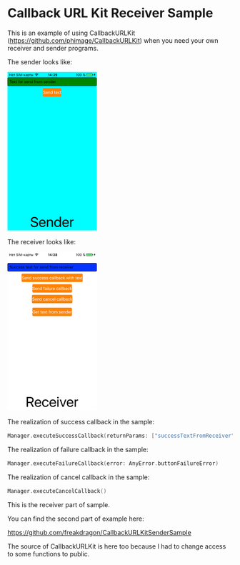 # Callback URL Kit Receiver Sample

This is an example of using CallbackURLKit (https://github.com/phimage/CallbackURLKit) when you need your own receiver and sender programs.

The sender looks like: 


![](/Images/sender_main.png)

The receiver looks like: 


![](/Images/receiver_main.png)

The realization of success callback in the sample:
```swift
Manager.executeSuccessCallback(returnParams: ["successTextFromReceiver": textfieldSendSuccessText.text ?? ""])
```

The realization of failure callback in the sample:
```swift
Manager.executeFailureCallback(error: AnyError.buttonFailureError)
```

The realization of cancel callback in the sample:
```swift
Manager.executeCancelCallback()
```


This is the receiver part of sample. 

You can find the second part of example here: 

https://github.com/freakdragon/CallbackURLKitSenderSample

The source of CallbackURLKit is here too because I had to change access to some functions to public.

